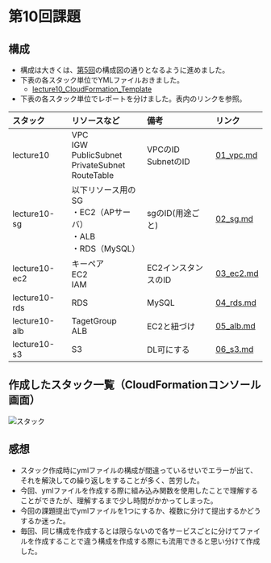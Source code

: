 # 第10回課題

## 構成
* 構成は大きくは、[第5回](./lecture05.md)の構成図の通りとなるように進めました。
* 下表の各スタック単位でYMLファイルおきました。
  * [lecture10_CloudFormation_Template](./lecture10_CloudFormation_Template/)
* 下表の各スタック単位でレポートを分けました。表内のリンクを参照。
  
|スタック|リソースなど|備考|リンク|
|:---|:---|:---|:---|
|lecture10|VPC<br>IGW<br>PublicSubnet<br>PrivateSubnet<br>RouteTable</br>|VPCのID<br>SubnetのID|[01_vpc.md](./lecture10/01_vpc.md)|
|lecture10-sg|以下リソース用のSG<br>・EC2（APサーバ）<br>・ALB<br>・RDS（MySQL）|sgのID(用途ごと)|[02_sg.md](./lecture10/02_sg.md)|
|lecture10-ec2|キーペア<br>EC2<br>IAM|EC2インスタンスのID|[03_ec2.md](./lecture10/03_ec2.md)|
|lecture10-rds|RDS|MySQL|[04_rds.md](./lecture10/04_rds.md)|
|lecture10-alb|TagetGroup<br>ALB|EC2と紐づけ|[05_alb.md](./lecture10/05_alb.md)|
|lecture10-s3|S3|DL可にする|[06_s3.md](./lecture10/06_s3.md)|

## 作成したスタック一覧（CloudFormationコンソール画面）
![スタック](image/lecture10/00_全スタック作成.png)

## 感想
* スタック作成時にymlファイルの構成が間違っているせいでエラーが出て、それを解決しての繰り返しをすることが多く、苦労した。
* 今回、ymlファイルを作成する際に組み込み関数を使用したことで理解することができたが、理解するまで少し時間がかかってしまった。
* 今回の課題提出でymlファイルを1つにするか、複数に分けて提出するかどうするか迷った。
* 毎回、同じ構成を作成するとは限らないので各サービスごとに分けてファイルを作成することで違う構成を作成する際にも流用できると思い分けて作成した。
